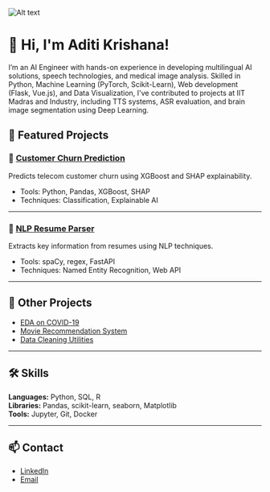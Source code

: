 ![Alt text](https://camo.githubusercontent.com/7b40823aa1c3e30ead424c3926f54b4301a0d4994c0875c09b7eeaa14a9c41a5/68747470733a2f2f63617073756c652d72656e6465722e76657263656c2e6170702f6170693f746578743d26747970653d776176696e6726616e696d6174696f6e3d66616465496e266865696768743d32303026636f6c6f723d6772616469656e74)
#       👋 Hi, I'm Aditi Krishana!

I’m an AI Engineer with hands-on experience in developing multilingual AI solutions, speech technologies, and medical image analysis. Skilled in Python, Machine Learning (PyTorch, Scikit-Learn), Web development (Flask, Vue.js), and Data Visualization, I've contributed to projects at IIT Madras and Industry, including TTS systems, ASR evaluation, and brain image segmentation using Deep Learning.


## 🚀 Featured Projects

### 🧠 [Customer Churn Prediction](https://github.com/yourusername/customer-churn)
Predicts telecom customer churn using XGBoost and SHAP explainability.
- Tools: Python, Pandas, XGBoost, SHAP
- Techniques: Classification, Explainable AI

---

### 📝 [NLP Resume Parser](https://github.com/yourusername/resume-parser)
Extracts key information from resumes using NLP techniques.
- Tools: spaCy, regex, FastAPI
- Techniques: Named Entity Recognition, Web API

---

## 📂 Other Projects
- [EDA on COVID-19](https://github.com/yourusername/covid19-eda)
- [Movie Recommendation System](https://github.com/yourusername/recommendation-engine)
- [Data Cleaning Utilities](https://github.com/yourusername/data-cleaning-utils)

---

## 🛠 Skills
**Languages:** Python, SQL, R  
**Libraries:** Pandas, scikit-learn, seaborn, Matplotlib  
**Tools:** Jupyter, Git, Docker

---

## 📫 Contact
- [LinkedIn](https://linkedin.com/in/yourprofile)
- [Email](mailto:youremail@example.com)
